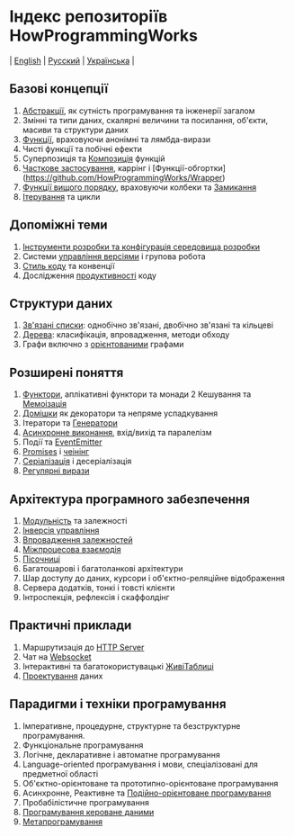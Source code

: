 # Індекс репозиторіїв HowProgrammingWorks
| [English](README.md) | [Русский](README.ru.md) | [Українська](README.ua.md) |

## Базові концепції

  1. [Абстракції](https://github.com/HowProgrammingWorks/Abstractions), як сутність програмування та інженерії загалом
  2. Змінні та типи даних, скалярні величини та посилання, об'єкти, масиви та структури даних
  3. [Функції](https://github.com/HowProgrammingWorks/Function), враховуючи анонімні та лямбда-вирази
  4. Чисті функції та побічні ефекти
  5. Суперпозиція та [Композиція](https://github.com/HowProgrammingWorks/Composition) функцій
  6. [Часткове застосування](https://github.com/HowProgrammingWorks/PartialApplication), каррінг і [Функції-обгортки] (https://github.com/HowProgrammingWorks/Wrapper)
  7. [Функції вищого порядку](https://github.com/HowProgrammingWorks/HigherOrderFunction), враховуючи колбеки та [Замикання](https://github.com/HowProgrammingWorks/Closure)
  8. [Ітерування](https://github.com/HowProgrammingWorks/Iteration) та цикли
<!--
Generics
https://github.com/HowProgrammingWorks/DataTypes
https://github.com/HowProgrammingWorks/DataStructures
https://github.com/HowProgrammingWorks/String
https://github.com/HowProgrammingWorks/Set
-->

## Допоміжні теми

  1. [Інструменти розробки та конфігурація середовища розробки](https://github.com/HowProgrammingWorks/Tools)
  2. Системи [управління версіями](https://github.com/HowProgrammingWorks/VersionControl) і групова робота
  3. [Стиль коду](https://github.com/HowProgrammingWorks/CodeStyle) та конвенції
  4. Дослідження [продуктивності](https://github.com/HowProgrammingWorks/Benchmark) коду

## Структури даних

  1. [Зв'язані списки](https://github.com/HowProgrammingWorks/LinkedList): однобічно зв'язані, двобічно зв'язані та кільцеві
  2. [Дерева](https://github.com/HowProgrammingWorks/TreeNode): класифікація, впровадження, методи обходу
  3. Графи включно з [орієнтованими](https://github.com/HowProgrammingWorks/DirectedGraph) графами
<!--
https://github.com/HowProgrammingWorks/Collections
-->

## Розширені поняття

  1. [Функтори](https://github.com/HowProgrammingWorks/Functor), аплікативні функтори та монади
  2  Кешування та [Мемоізація](https://github.com/HowProgrammingWorks/Memoization)
  3. [Домішки](https://github.com/HowProgrammingWorks/Mixin) як декоратори та непряме успадкування
  4. Ітератори та [Генератори](https://github.com/HowProgrammingWorks/Generator)
  5. [Асинхронне виконання](https://github.com/HowProgrammingWorks/AsynchronousProgramming), вхід/вихід та паралелізм
  6. Події та [EventEmitter](https://github.com/HowProgrammingWorks/EventEmitter)
  7. [Promises](https://github.com/HowProgrammingWorks/Promise) і [чеінінг](https://github.com/HowProgrammingWorks/Chaining)
  8. [Серіалізація](https://github.com/HowProgrammingWorks/Serialization) і десеріалізація
  9. [Регулярні вирази](https://github.com/HowProgrammingWorks/RegExp)
<!--
https://github.com/HowProgrammingWorks/Concurrency
https://github.com/HowProgrammingWorks/Proxy
https://github.com/HowProgrammingWorks/Symbol
-->

## Архітектура програмного забезпечення

  1. [Модульність](https://github.com/HowProgrammingWorks/Modularity) та залежності
  2. [Інверсія управління](https://github.com/HowProgrammingWorks/InversionOfControl)
  3. [Впровадження залежностей](https://github.com/HowProgrammingWorks/DependencyInjection)
  4. [Міжпроцесова взаємодія](https://github.com/HowProgrammingWorks/InterProcessCommunication)
  5. [Пісочниці](https://github.com/HowProgrammingWorks/Sandboxes)
  6. Багатошарові і багатоланкові архітектури
  7. Шар доступу до даних, курсори і об'єктно-реляційне відображення
  8. Сервера додатків, тонкі і товсті клієнти
  9. Інтроспекція, рефлексія і скаффолдінг

## Практичні приклади

  1. Маршрутизація до [HTTP Server](https://github.com/HowProgrammingWorks/NodeServer)
  2. Чат на [Websocket](https://github.com/HowProgrammingWorks/WebsocketChat)
  3. Інтерактивні та багатокористувацькі [ЖивіТаблиці](https://github.com/HowProgrammingWorks/LiveTable)
  4. [Проектування](https://github.com/HowProgrammingWorks/Projection) даних

## Парадигми і техніки програмування

  1. Імперативне, процедурне, структурне та безструктурне програмування.
  2. Функціональне програмування
  3. Логічне, декларативне і автоматне програмування
  4. Language-oriented програмування і мови, спеціалізовані для предметної області
  5. Об'єктно-орієнтоване та прототипно-орієнтоване програмування
  6. Асинхронне, Реактивне та [Подійно-орієнтоване програмування](https://github.com/HowProgrammingWorks/EventDrivenProgramming)
  7. Пробабілістичне програмування
  8. [Програмування кероване даними](https://github.com/HowProgrammingWorks/DataDrivenProgramming)
  9. [Метапрограмування](https://github.com/HowProgrammingWorks/Metaprogramming)

